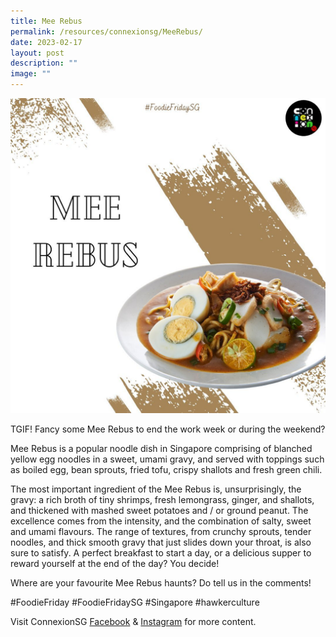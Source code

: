 ```yaml
---
title: Mee Rebus
permalink: /resources/connexionsg/MeeRebus/
date: 2023-02-17
layout: post
description: ""
image: ""
---
```

![](/images/connexionsg/2023/331210737_1204059483804800_5083040130543676362_n.jpg)

TGIF! Fancy some Mee Rebus to end the work week or during the weekend?

Mee Rebus is a popular noodle dish in Singapore comprising of blanched yellow egg noodles in a sweet, umami gravy, and served with toppings such as boiled egg, bean sprouts, fried tofu, crispy shallots and fresh green chili.

The most important ingredient of the Mee Rebus is, unsurprisingly, the gravy: a rich broth of tiny shrimps, fresh lemongrass, ginger, and shallots, and thickened with mashed sweet potatoes and / or ground peanut. The excellence comes from the intensity, and the combination of salty, sweet and umami flavours. The range of textures, from crunchy sprouts, tender noodles, and thick smooth gravy that just slides down your throat, is also sure to satisfy. A perfect breakfast to start a day, or a delicious supper to reward yourself at the end of the day? You decide!

Where are your favourite Mee Rebus haunts? Do tell us in the comments!

#FoodieFriday #FoodieFridaySG #Singapore #hawkerculture

Visit ConnexionSG [Facebook](https://www.facebook.com/ConnexionSG) & [Instagram](https://www.instagram.com/connexionsg/) for more content.